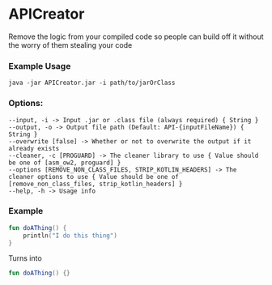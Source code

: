 # APICreator
Remove the logic from your compiled code so people can build off it without the worry of them stealing your code

### Example Usage
`java -jar APICreator.jar -i path/to/jarOrClass`


### Options:
```
--input, -i -> Input .jar or .class file (always required) { String }
--output, -o -> Output file path (Default: API-{inputFileName}) { String }
--overwrite [false] -> Whether or not to overwrite the output if it already exists
--cleaner, -c [PROGUARD] -> The cleaner library to use { Value should be one of [asm_ow2, proguard] }
--options [REMOVE_NON_CLASS_FILES, STRIP_KOTLIN_HEADERS] -> The cleaner options to use { Value should be one of [remove_non_class_files, strip_kotlin_headers] }
--help, -h -> Usage info 
```

### Example
```kotlin
fun doAThing() { 
    println("I do this thing")
}
```
Turns into
```kotlin
fun doAThing() {}
```


